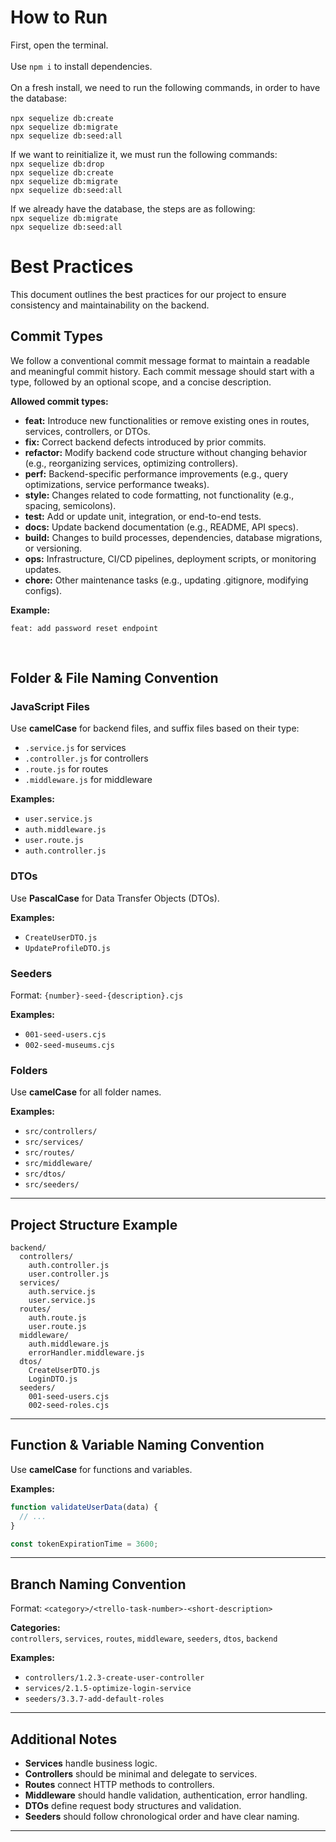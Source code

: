 # How to Run

First, open the terminal.<br>
<br>
Use `npm i` to install dependencies.<br>
<br>
On a fresh install, we need to run the following commands, in order to have the database:<br>
<br>
`npx sequelize db:create` <br>
`npx sequelize db:migrate`<br>
`npx sequelize db:seed:all`<br>

If we want to reinitialize it, we must run the following commands:<br>
`npx sequelize db:drop` <br>
`npx sequelize db:create` <br>
`npx sequelize db:migrate`<br>
`npx sequelize db:seed:all`<br>

If we already have the database, the steps are as following:<br>
`npx sequelize db:migrate`<br>
`npx sequelize db:seed:all`<br>

# Best Practices

This document outlines the best practices for our project to ensure consistency and maintainability on the backend.

## Commit Types

We follow a conventional commit message format to maintain a readable and meaningful commit history. Each commit message should start with a type, followed by an optional scope, and a concise description.

**Allowed commit types:**

- **feat:** Introduce new functionalities or remove existing ones in routes, services, controllers, or DTOs.
- **fix:** Correct backend defects introduced by prior commits.
- **refactor:** Modify backend code structure without changing behavior (e.g., reorganizing services, optimizing controllers).
- **perf:** Backend-specific performance improvements (e.g., query optimizations, service performance tweaks).
- **style:** Changes related to code formatting, not functionality (e.g., spacing, semicolons).
- **test:** Add or update unit, integration, or end-to-end tests.
- **docs:** Update backend documentation (e.g., README, API specs).
- **build:** Changes to build processes, dependencies, database migrations, or versioning.
- **ops:** Infrastructure, CI/CD pipelines, deployment scripts, or monitoring updates.
- **chore:** Other maintenance tasks (e.g., updating .gitignore, modifying configs).


**Example:**

```
feat: add password reset endpoint
```

<br>

## Folder & File Naming Convention

### JavaScript Files

Use **camelCase** for backend files, and suffix files based on their type:

- `.service.js` for services
- `.controller.js` for controllers
- `.route.js` for routes
- `.middleware.js` for middleware

**Examples:**

- `user.service.js`
- `auth.middleware.js`
- `user.route.js`
- `auth.controller.js`

### DTOs

Use **PascalCase** for Data Transfer Objects (DTOs).

**Examples:**

- `CreateUserDTO.js`
- `UpdateProfileDTO.js`

### Seeders

Format: `{number}-seed-{description}.cjs`

**Examples:**

- `001-seed-users.cjs`
- `002-seed-museums.cjs`

### Folders

Use **camelCase** for all folder names.

**Examples:**

- `src/controllers/`
- `src/services/`
- `src/routes/`
- `src/middleware/`
- `src/dtos/`
- `src/seeders/`

---

## Project Structure Example

```
backend/
  controllers/
    auth.controller.js
    user.controller.js
  services/
    auth.service.js
    user.service.js
  routes/
    auth.route.js
    user.route.js
  middleware/
    auth.middleware.js
    errorHandler.middleware.js
  dtos/
    CreateUserDTO.js
    LoginDTO.js
  seeders/
    001-seed-users.cjs
    002-seed-roles.cjs
```

---

## Function & Variable Naming Convention

Use **camelCase** for functions and variables.

**Examples:**

```javascript
function validateUserData(data) {
  // ...
}

const tokenExpirationTime = 3600;
```

---

## Branch Naming Convention

Format: `<category>/<trello-task-number>-<short-description>`

**Categories:**  
`controllers`, `services`, `routes`, `middleware`, `seeders`, `dtos`, `backend`

**Examples:**

- `controllers/1.2.3-create-user-controller`
- `services/2.1.5-optimize-login-service`
- `seeders/3.3.7-add-default-roles`

---

## Additional Notes

- **Services** handle business logic.
- **Controllers** should be minimal and delegate to services.
- **Routes** connect HTTP methods to controllers.
- **Middleware** should handle validation, authentication, error handling.
- **DTOs** define request body structures and validation.
- **Seeders** should follow chronological order and have clear naming.

---
